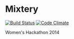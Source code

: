 Mixtery
=======
[![Build Status](https://travis-ci.org/nicolasmccurdy/Mixtery.svg)](https://travis-ci.org/nicolasmccurdy/Mixtery)
[![Code Climate](https://codeclimate.com/github/nicolasmccurdy/Mixtery.png)](https://codeclimate.com/github/nicolasmccurdy/Mixtery)

Women's Hackathon 2014
